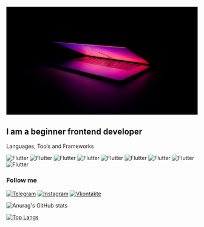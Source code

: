 [![Header](https://github.com/BONK777/bonk777/blob/main/assets/noutbuk_klavishi_svechenie_170138_1280x720.jpg)](https://bonk777.github.io/portfolio/)

## I am a beginner frontend developer 

Languages, Tools and Frameworks

![Flutter](https://img.shields.io/badge/-VSCode-090909?style=for-the-badge&logo=visualStudio)
![Flutter](https://img.shields.io/badge/-javascript-090909?style=for-the-badge&logo=javascript)
![Flutter](https://img.shields.io/badge/-Github-090909?style=for-the-badge&logo=github)
![Flutter](https://img.shields.io/badge/-React-090909?style=for-the-badge&logo=react)
![Flutter](https://img.shields.io/badge/-Vue-090909?style=for-the-badge&logo=vue.js)
![Flutter](https://img.shields.io/badge/-angular-090909?style=for-the-badge&logo=angular)
![Flutter](https://img.shields.io/badge/-figma-090909?style=for-the-badge&logo=figma)
![Flutter](https://img.shields.io/badge/-node.js-090909?style=for-the-badge&logo=node.js)
![Flutter](https://img.shields.io/badge/-pug-090909?style=for-the-badge&logo=pug&logoColor=ff0000)


### Follow me
[![Telegram](https://img.shields.io/badge/-Telegram-090909?style=for-the-badge&logo=Telegram)](https://t.me/its_a_bonk)
[![Instagram](https://img.shields.io/badge/-Instagram-090909?style=for-the-badge&logo=Instagram)](https://www.instagram.com/dark_bonk/)
[![Vkontakte](https://img.shields.io/badge/-Vkontakte-090909?style=for-the-badge&logo=VK&logoColor=4f7db8)](https://vk.com/its_a_bonk_man)

![Anurag's GitHub stats](https://github-readme-stats.vercel.app/api?username=BONK777&show_icons=true&theme=radical)

[![Top Langs](https://github-readme-stats.vercel.app/api/top-langs/?username=bonk777&layout=compact)](https://github.com/bonk777/github-readme-stats&theme=dark)
